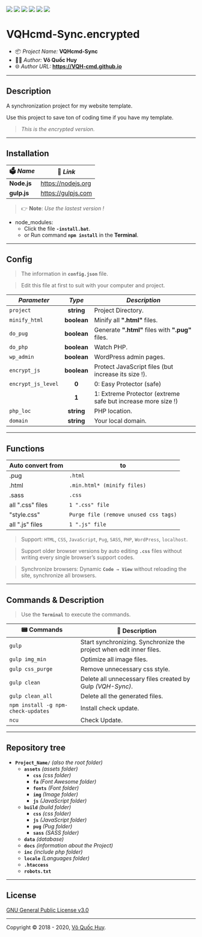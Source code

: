 ![](https://img.shields.io/github/v/release/VQH-cmd/Sync.encrypted)
![](https://tokei.rs/b1/github/VQH-cmd/Sync.encrypted?category=code)
![](https://tokei.rs/b1/github/VQH-cmd/Sync.encrypted?category=files)
![](https://img.shields.io/github/languages/code-size/VQH-cmd/Sync.encrypted)
![](https://img.shields.io/github/repo-size/VQH-cmd/Sync.encrypted)
![](https://img.shields.io/github/downloads/VQH-cmd/Sync.encrypted/total)

# VQHcmd-Sync.encrypted

- 📦 *Project Name:* **VQHcmd-Sync**
- 👨‍💻 *Author:* **Võ Quốc Huy**
- 🌐 *Author URL:* **https://VQH-cmd.github.io**

________________________________________________________________

## Description

A synchronization project for my website template.

Use this project to save ton of coding time if you have my template.

> *This is the encrypted version.*

________________________________________________________________

## Installation

🗳 *Name*	| 🔗 *Link*
--------	| --------
**Node.js**	| https://nodejs.org
**gulp.js**	| https://gulpjs.com

> 👉 **Note**: *Use the lastest version !*

+ node_modules:
	- Click the file **`-install.bat`**.
	- or Run command **`npm install`** in the **Terminal**.

________________________________________________________________

## Config

> The information in **`config.json`** file.

> Edit this file at first to suit with your computer and project.

*Parameter*			|  *Type*		| *Description*
--------			| :--------:		| --------
`project`			| **string**	| Project Directory.
`minify_html`		| **boolean**	| Minify all **".html"** files.
`do_pug`			| **boolean**	| Generate **".html"** files with **".pug"** files.
`do_php`			| **boolean**	| Watch PHP.
`wp_admin`			| **boolean**	| WordPress admin pages.
`encrypt_js`		| **boolean**	| Protect JavaScript files (but increase its size !).
`encrypt_js_level`	| **0**			| 0: Easy Protector (safe)
|					| **1**			| 1: Extreme Protector (extreme safe but increase more size !)
`php_loc`			| **string**	| PHP location.
`domain`			| **string**	| Your local domain.

________________________________________________________________

## Functions

Auto convert from	| to
--------			| --------
.pug				| `.html`
.html				| `.min.html* (minify files)`
.sass				| `.css`
all ".css" files	| `1 ".css" file`
"style.css"			| `Purge file (remove unused css tags)`
all ".js" files		| `1 ".js" file`

> Support: `HTML`, `CSS`, `JavaScript`, `Pug`, `SASS`, `PHP`, `WordPress`, `localhost`.

> Support older browser versions by auto editing **`.css`** files without writing every single browser’s support codes.

> Synchronize browsers: Dynamic **`Code → View`** without reloading the site, synchronize all browsers.

________________________________________________________________

## Commands & Description

> Use the **`Terminal`** to execute the commands.

📟 Commands			| 📝 Description
--------			| --------
`gulp`				| Start synchronizing. Synchronize the project when edit inner files.
`gulp img_min`		| Optimize all image files.
`gulp css_purge`	| Remove unnecessary css style.
`gulp clean`		| Delete all unnecessary files created by Gulp *(VQH-Sync)*.
`gulp clean_all`	| Delete all the generated files.
`npm install -g npm-check-updates`	| Install check update.
`ncu`				| Check Update.

________________________________________________________________

## Repository tree

+ **`Project_Name/`** *(also the root folder)*
	- **`assets`** *(assets folder)*
		- **`css`** *(css folder)*
		- **`fa`** *(Font Awesome folder)*
		- **`fonts`** *(Font folder)*
		- **`img`** *(Image folder)*
		- **`js`** *(JavaScript folder)*
	- **`build`** *(build folder)*
		- **`css`** *(css folder)*
		- **`js`** *(JavaScript folder)*
		- **`pug`** *(Pug folder)*
		- **`sass`** *(SASS folder)*
	- **`data`** *(database)*
	- **`docs`** *(information about the Project)*
	- **`inc`** *(include php folder)*
	- **`locale`** *(Languages folder)*
	- **`.htaccess`**
	- **`robots.txt`**

________________________________________________________________

## License

[GNU General Public License v3.0](https://github.com/VQH-cmd/Sync.encrypted/blob/master/LICENSE)

________________________________________________________________

Copyright © 2018 - 2020, [Võ Quốc Huy](https://VQH-cmd.github.io).